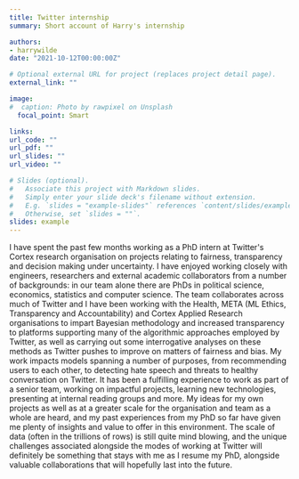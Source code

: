 ```yaml
---
title: Twitter internship
summary: Short account of Harry's internship

authors:
- harrywilde
date: "2021-10-12T00:00:00Z"

# Optional external URL for project (replaces project detail page).
external_link: ""

image:
#  caption: Photo by rawpixel on Unsplash
  focal_point: Smart

links:
url_code: ""
url_pdf: ""
url_slides: ""
url_video: ""

# Slides (optional).
#   Associate this project with Markdown slides.
#   Simply enter your slide deck's filename without extension.
#   E.g. `slides = "example-slides"` references `content/slides/example-slides.md`.
#   Otherwise, set `slides = ""`.
slides: example
---
```

I have spent the past few months working as a PhD intern at Twitter's Cortex research organisation on projects relating to fairness, transparency and decision making under uncertainty. I have enjoyed working closely with engineers, researchers and external academic collaborators from a number of backgrounds: in our team alone there are PhDs in political science, economics, statistics and computer science. The team collaborates across much of Twitter and I have been working with the Health, META (ML Ethics, Transparency and Accountability) and Cortex Applied Research organisations to impart Bayesian methodology and increased transparency to platforms supporting many of the algorithmic approaches employed by Twitter, as well as carrying out some interrogative analyses on these methods as Twitter pushes to improve on matters of fairness and bias. My work impacts models spanning a number of purposes, from recommending users to each other, to detecting hate speech and threats to healthy conversation on Twitter. It has been a fulfilling experience to work as part of a senior team, working on impactful projects, learning new technologies, presenting at internal reading groups and more. My ideas for my own projects as well as at a greater scale for the organisation and team as a whole are heard, and my past experiences from my PhD so far have given me plenty of insights and value to offer in this environment. The scale of data (often in the trillions of rows) is still quite mind blowing, and the unique challenges associated alongside the modes of working at Twitter will definitely be something that stays with me as I resume my PhD, alongside valuable collaborations that will hopefully last into the future.